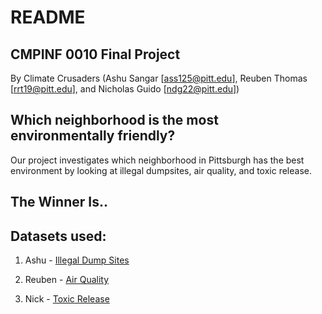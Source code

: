 # README

## CMPINF 0010 Final Project

By Climate Crusaders (Ashu Sangar [ass125@pitt.edu], Reuben Thomas [rrt19@pitt.edu], and Nicholas Guido [ndg22@pitt.edu])

## Which neighborhood is the most environmentally friendly? 
Our project investigates which neighborhood in Pittsburgh has the best environment by looking at illegal dumpsites, air quality, and toxic release.

## The Winner Is..


## Datasets used:

1. Ashu - [Illegal Dump Sites](https://data.wprdc.org/dataset/allegheny-county-illegal-dump-sites/resource/ee834d8d-ae71-4b3b-b02b-312ba321ff17?view_id=1988368f-ec43-430c-9478-bd31164c1326)

2. Reuben - [Air Quality]()

3. Nick - [Toxic Release]()
